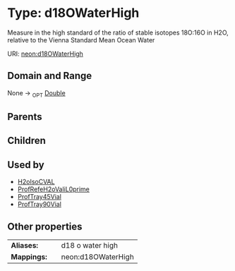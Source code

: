 
# Type: d18OWaterHigh


Measure in the high standard of the ratio of stable isotopes 18O:16O in H2O, relative to the Vienna Standard Mean Ocean Water

URI: [neon:d18OWaterHigh](https://data.neonscience.org/d18OWaterHigh)


## Domain and Range

None ->  <sub>OPT</sub> [Double](types/Double.md)

## Parents


## Children


## Used by

 * [H2oIsoCVAL](H2oIsoCVAL.md)
 * [ProfRefeH2oValiL0prime](ProfRefeH2oValiL0prime.md)
 * [ProfTray45Vial](ProfTray45Vial.md)
 * [ProfTray90Vial](ProfTray90Vial.md)

## Other properties

|  |  |  |
| --- | --- | --- |
| **Aliases:** | | d18 o water high |
| **Mappings:** | | neon:d18OWaterHigh |

